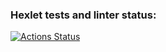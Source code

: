 ### Hexlet tests and linter status:
[![Actions Status](https://github.com/tacitum-e/layout-designer-project-58/workflows/hexlet-check/badge.svg)](https://github.com/tacitum-e/layout-designer-project-58/actions)